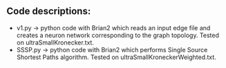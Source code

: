 ## Code descriptions:
* v1.py -> python code with Brian2 which reads an input edge file and creates a neuron network corresponding to the graph topology. Tested on ultraSmallKronecker.txt.
* SSSP.py -> python code with Brian2 which performs Single Source Shortest Paths algorithm. Tested on ultraSmallKroneckerWeighted.txt.